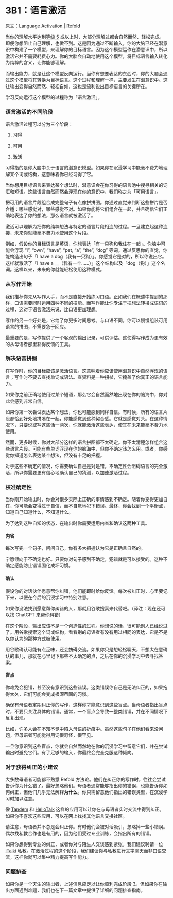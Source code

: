 # 3B1：语言激活

原文：[Language Activation | Refold](https://refold.la/roadmap/stage-3/b/language-activation)

当你的理解水平达到[等级 5](https://refold.la/roadmap/stage-2/a/levels-of-comprehension#Level-5-Comfortable) 或以上时，大部分理解过都会自然而然、轻松完成。即便你想阻止自己理解，也做不到。这是因为通过不断输入，你的大脑已经在潜意识中构建了一个模型，来理解你的目标语言。因为这个模型运作在潜意识中，所以激活它并不需要耗费心力。你的大脑会自动地使用这个模型，将目标语言输入转化为纯粹的含义，让你能够理解。

而输出能力，就是让这个模型反向运行。当你有想要表达的东西时，你的大脑会通过这个模型将其转换为目标语言。这个过程和理解一样，主要发生在潜意识中。这让输出变得自然而然、轻松自如，这也是流利说出目标语言的关键所在。

学习反向运行这个模型的过程称为「语言激活」。

### 语言激活的不同阶段

语言激活过程可以分为三个阶段：

1. 习得

2. 可用

3. 激活

习得指的是你大脑中关于语言的潜意识模型。如果你在沉浸学习中能毫不费力地理解某个词或结构，这意味着你已经习得了它。

当你想用目标语言来表达某个想法时，潜意识会在你习得的语言池中搜寻相关的词汇和短语。这些语言自然而然会浮现在你的意识中，我们称之为「可用语言」。

把可用的语言片段组合成完整句子有点像拼拼图。你通过直觉来判断这些拼片是否合适：哪些感觉对，哪些感觉不对。如果你能将它们组合在一起，并且确信它们正确地表达了你的想法，那么语言就被激活了。

激活可以理解为把你的纯粹想法与特定的语言片段相连的过程。一旦建立起这种连接，未来你就能毫不费力地使用这个片段。

例如，假设你的目标语言是英语，你想表达「有一只狗和我住在一起」。你脑中可能会浮现 “I”, “own”, “have”, “pet, “a”, “the”, “dog” 等词。通过反思你的直觉，你能构造出句子「I have a dog（我有一只狗）」。你感觉它是对的，所以你说出它。这样就激活了「I have a __（我有一个……）」这个结构以及「dog（狗）」这个名词。这样以来，未来的你就能轻松使用这种模式。

### 从写作开始

我们推荐你先从写作入手，而不是直接开始练习口语。正如我们在概述中提到的那样，口语需要同时运用四种不同的技能。而写作能让你专注于把想法转换成语词的过程，这对于语言激活来说，比口语更加理想。

写作的另一个好处是，它给了你更多时间思考。与口语不同，你可以慢慢组装可用语言的拼图，不需要急于回应。

最重要的是，写作提供了一个客观的输出记录，可供评估。这使得写作成为更有效的从母语者那里获得反馈的工具。

### 解决语言拼图

在写作时，你的目标应该是激活语言。这意味着你应该使用潜意识中自然浮现的语言；写作时不要去查找单词或语法。查资料是一种拐杖，它掩盖了你真正的语言能力。

如果你之前正确地使用过某个短语，那么它会自然而然地出现在你的脑海中，你对此会感到非常自信。

如果你第一次尝试表达某个想法，你也可能感到同样自信。有时候，所有的语言片段都恰到好处地拼凑在一起，你能感觉到这种契合感。它就是感觉对头。在这种情况下，只要说或写这些话一两次，你就能激活这些表达，使其在未来能毫不费力地使用。

然而，更多时候，你对大部分这样的语言拼图都不太确定。你不太清楚怎样组合这些语言片段。可能有些单词浮现在你的脑海中，但你不确定该怎么用。或者，你感觉你知道怎么表达某个想法，但没有十足的把握。

对于这些不确定的情况，你需要确认自己是对是错。不确定性会阻碍语言的完全激活，所以你需要更有信心地确认自己的猜测，以加速激活过程。

### 校准确定性

当你刚开始输出时，你会对很多实际上正确的事情感到不确定。随着你变得更加自在，你可能会变得过于自信，而不自觉地犯下错误。最终，你会找到一个平衡点，知道自己知道什么，不知道什么。

为了达到这种自知的状态，在输出时你需要运用内省和确认这两种工具。

#### 内省

每次写完一个句子，问问自己，你有多大把握认为它是正确且自然的。

宁愿倾向于不确定也好。只要你对句子感到不确定，犯错就是可以接受的。这种不确定感能防止错误固化成坏习惯。

#### 确认

假设你的对话伙伴愿意帮你纠错，他们能即时给你反馈。每次被纠正时，心里要记下来，以便在今后的沉浸学习中特别注意。

如果你没法找到愿意帮你纠错的人，那就用谷歌搜索来代替吧。（译注：现在还可以找 ChatGPT 来帮你纠错）

在这个阶段，输出应该不是一个创造性的过程。你想说的话，很可能别人已经说过了。用谷歌搜索这个词或结构，看看别的母语者有没有用过相同的表达，它是不是以你认为的那种方式被使用。

用谷歌确认可能有点乏味，还会妨碍交流。如果你只是想轻松聊天，不想太在意确认的事儿，那就在心里记下那些不太确定的点，之后在你的沉浸学习中去寻找答案。

#### 盲点

你难免会犯错，甚至没有意识到这些错误。这类错误你自己是无法纠正的，如果拖得太久，它们可能会变成根深蒂固的习惯。

确保有母语者定期纠正你的写作，这样你才能意识到这些盲点。当母语者指出盲点时，不要只关注具体的错误。通常，一个盲点会导致一整类错误，并在不同情况下反复出现。

比如，许多人会在不知不觉中陷入母语的折痕中。虽然这些句子在他们看来没问题，但母语者可能觉得用词很奇怪，很罕见。

一旦你意识到这些盲点，你就会自然而然地在你的沉浸学习中留意它们，并在尝试输出时避免它们。有了足够的输入，你最终会完全克服这种倾向。

### 对于获得纠正的小建议

大多数母语者可能都不熟悉 Refold 方法论。他们在纠正你的写作时，往往会尝试告诉你为什么错了。最好忽略他们。母语者通常能够指出你的错误，也能告诉你如何纠正，但他们几乎无法解释**为什么**。你只需留意他们指出的错误类型，在沉浸学习时加以注意。

像 [Tandem](https://www.tandem.net/) 和 [HelloTalk](https://brc.hellotalk.com/refold) 这样的应用可以让你在与母语者实时交流中得到纠正。如果你不喜欢这些应用，可以在网上找找其他语言交换社区。

请注意，母语者并不总是会纠正你。有时他们会被对话吸引，忽略掉一些小错误。偶尔找私教合作也是有用的，因为他们受过专业训练，会指出所有的错误。

如果你想得到专业的纠正，或者你对与陌生人交谈感到紧张，我们建议聘请一位 [iTalki](http://go.italki.com/refold) 私教。在激活过程的这个阶段，我们建议你与私教进行文字聊天而非口语交流，这样你就可以集中精力提高写作能力。

### 问题排查

如果你是一个天生的输出者，上述信息应足以让你顺利完成阶段 3。但如果你在输出方面遇到难题，我们也在下一篇文章中提供了详细的问题排查指南。
